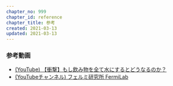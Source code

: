 ```yaml
---
chapter_no: 999
chapter_id: reference
chapter_title: 参考
created: 2021-03-13
updated: 2021-03-13
---
```

### 参考動画
- [(YouTube) 【衝撃】もし飲み物を全て水にするとどうなるのか？](https://www.youtube.com/watch?v=K63BN7xifDc)
- [(YouTubeチャンネル) フェルミ研究所 FermiLab](https://www.youtube.com/channel/UC3-1iYGHfR43q_b974vUNYg)

